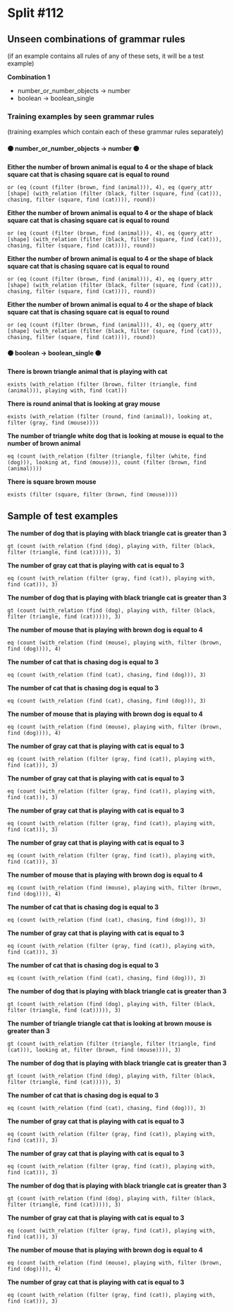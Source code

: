 # Split #112
## Unseen combinations of grammar rules
(if an example contains all rules of any of these sets, it will be a test example)

**Combination 1**
* number_or_number_objects -> number
* boolean -> boolean_single

### Training examples by seen grammar rules
(training examples which contain each of these grammar rules separately)
#### ⚫ number_or_number_objects -> number ⚫
**Either the number of brown animal is equal to 4 or the shape of black square cat that is chasing square cat is equal to round**
 ```
or (eq (count (filter (brown, find (animal))), 4), eq (query_attr [shape] (with_relation (filter (black, filter (square, find (cat))), chasing, filter (square, find (cat)))), round))
```
**Either the number of brown animal is equal to 4 or the shape of black square cat that is chasing square cat is equal to round**
 ```
or (eq (count (filter (brown, find (animal))), 4), eq (query_attr [shape] (with_relation (filter (black, filter (square, find (cat))), chasing, filter (square, find (cat)))), round))
```
**Either the number of brown animal is equal to 4 or the shape of black square cat that is chasing square cat is equal to round**
 ```
or (eq (count (filter (brown, find (animal))), 4), eq (query_attr [shape] (with_relation (filter (black, filter (square, find (cat))), chasing, filter (square, find (cat)))), round))
```
**Either the number of brown animal is equal to 4 or the shape of black square cat that is chasing square cat is equal to round**
 ```
or (eq (count (filter (brown, find (animal))), 4), eq (query_attr [shape] (with_relation (filter (black, filter (square, find (cat))), chasing, filter (square, find (cat)))), round))
```
#### ⚫ boolean -> boolean_single ⚫
**There is brown triangle animal that is playing with cat**
 ```
exists (with_relation (filter (brown, filter (triangle, find (animal))), playing with, find (cat)))
```
**There is round animal that is looking at gray mouse**
 ```
exists (with_relation (filter (round, find (animal)), looking at, filter (gray, find (mouse))))
```
**The number of triangle white dog that is looking at mouse is equal to the number of brown animal**
 ```
eq (count (with_relation (filter (triangle, filter (white, find (dog))), looking at, find (mouse))), count (filter (brown, find (animal))))
```
**There is square brown mouse**
 ```
exists (filter (square, filter (brown, find (mouse))))
```
## Sample of test examples
**The number of dog that is playing with black triangle cat is greater than 3**
 ```
gt (count (with_relation (find (dog), playing with, filter (black, filter (triangle, find (cat))))), 3)
```
**The number of gray cat that is playing with cat is equal to 3**
 ```
eq (count (with_relation (filter (gray, find (cat)), playing with, find (cat))), 3)
```
**The number of dog that is playing with black triangle cat is greater than 3**
 ```
gt (count (with_relation (find (dog), playing with, filter (black, filter (triangle, find (cat))))), 3)
```
**The number of mouse that is playing with brown dog is equal to 4**
 ```
eq (count (with_relation (find (mouse), playing with, filter (brown, find (dog)))), 4)
```
**The number of cat that is chasing dog is equal to 3**
 ```
eq (count (with_relation (find (cat), chasing, find (dog))), 3)
```
**The number of cat that is chasing dog is equal to 3**
 ```
eq (count (with_relation (find (cat), chasing, find (dog))), 3)
```
**The number of mouse that is playing with brown dog is equal to 4**
 ```
eq (count (with_relation (find (mouse), playing with, filter (brown, find (dog)))), 4)
```
**The number of gray cat that is playing with cat is equal to 3**
 ```
eq (count (with_relation (filter (gray, find (cat)), playing with, find (cat))), 3)
```
**The number of gray cat that is playing with cat is equal to 3**
 ```
eq (count (with_relation (filter (gray, find (cat)), playing with, find (cat))), 3)
```
**The number of gray cat that is playing with cat is equal to 3**
 ```
eq (count (with_relation (filter (gray, find (cat)), playing with, find (cat))), 3)
```
**The number of gray cat that is playing with cat is equal to 3**
 ```
eq (count (with_relation (filter (gray, find (cat)), playing with, find (cat))), 3)
```
**The number of mouse that is playing with brown dog is equal to 4**
 ```
eq (count (with_relation (find (mouse), playing with, filter (brown, find (dog)))), 4)
```
**The number of cat that is chasing dog is equal to 3**
 ```
eq (count (with_relation (find (cat), chasing, find (dog))), 3)
```
**The number of gray cat that is playing with cat is equal to 3**
 ```
eq (count (with_relation (filter (gray, find (cat)), playing with, find (cat))), 3)
```
**The number of cat that is chasing dog is equal to 3**
 ```
eq (count (with_relation (find (cat), chasing, find (dog))), 3)
```
**The number of dog that is playing with black triangle cat is greater than 3**
 ```
gt (count (with_relation (find (dog), playing with, filter (black, filter (triangle, find (cat))))), 3)
```
**The number of triangle triangle cat that is looking at brown mouse is greater than 3**
 ```
gt (count (with_relation (filter (triangle, filter (triangle, find (cat))), looking at, filter (brown, find (mouse)))), 3)
```
**The number of dog that is playing with black triangle cat is greater than 3**
 ```
gt (count (with_relation (find (dog), playing with, filter (black, filter (triangle, find (cat))))), 3)
```
**The number of cat that is chasing dog is equal to 3**
 ```
eq (count (with_relation (find (cat), chasing, find (dog))), 3)
```
**The number of gray cat that is playing with cat is equal to 3**
 ```
eq (count (with_relation (filter (gray, find (cat)), playing with, find (cat))), 3)
```
**The number of gray cat that is playing with cat is equal to 3**
 ```
eq (count (with_relation (filter (gray, find (cat)), playing with, find (cat))), 3)
```
**The number of dog that is playing with black triangle cat is greater than 3**
 ```
gt (count (with_relation (find (dog), playing with, filter (black, filter (triangle, find (cat))))), 3)
```
**The number of gray cat that is playing with cat is equal to 3**
 ```
eq (count (with_relation (filter (gray, find (cat)), playing with, find (cat))), 3)
```
**The number of mouse that is playing with brown dog is equal to 4**
 ```
eq (count (with_relation (find (mouse), playing with, filter (brown, find (dog)))), 4)
```
**The number of gray cat that is playing with cat is equal to 3**
 ```
eq (count (with_relation (filter (gray, find (cat)), playing with, find (cat))), 3)
```